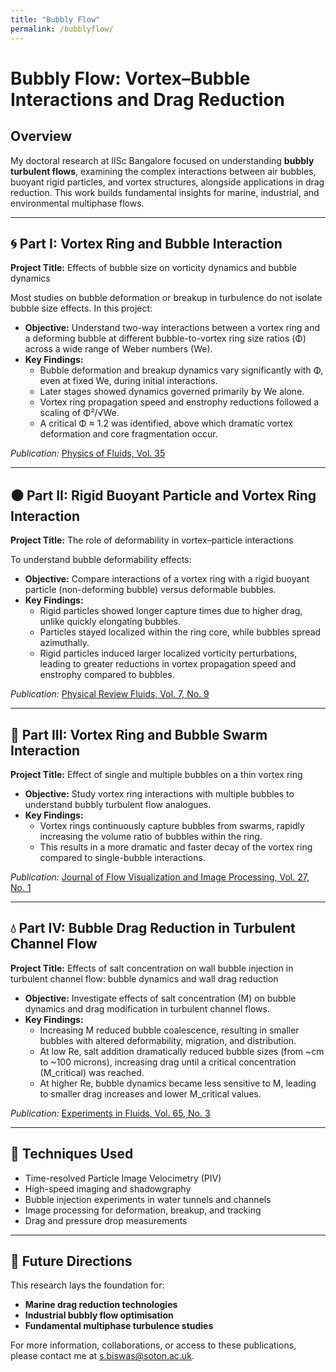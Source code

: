 ```yaml
---
title: "Bubbly Flow"
permalink: /bubblyflow/
---
```


# Bubbly Flow: Vortex–Bubble Interactions and Drag Reduction

## Overview

My doctoral research at IISc Bangalore focused on understanding **bubbly turbulent flows**, examining the complex interactions between air bubbles, buoyant rigid particles, and vortex structures, alongside applications in drag reduction. This work builds fundamental insights for marine, industrial, and environmental multiphase flows.

---

## 🌀 **Part I: Vortex Ring and Bubble Interaction**

**Project Title:** Effects of bubble size on vorticity dynamics and bubble dynamics

Most studies on bubble deformation or breakup in turbulence do not isolate bubble size effects. In this project:

- **Objective:** Understand two-way interactions between a vortex ring and a deforming bubble at different bubble-to-vortex ring size ratios (Φ) across a wide range of Weber numbers (We).
- **Key Findings:**
  - Bubble deformation and breakup dynamics vary significantly with Φ, even at fixed We, during initial interactions.
  - Later stages showed dynamics governed primarily by We alone.
  - Vortex ring propagation speed and enstrophy reductions followed a scaling of Φ²/√We.
  - A critical Φ ≈ 1.2 was identified, above which dramatic vortex deformation and core fragmentation occur.

*Publication:* [Physics of Fluids, Vol. 35](https://doi.org/10.1063/5.0160815)

---

## ⚫ **Part II: Rigid Buoyant Particle and Vortex Ring Interaction**

**Project Title:** The role of deformability in vortex–particle interactions

To understand bubble deformability effects:

- **Objective:** Compare interactions of a vortex ring with a rigid buoyant particle (non-deforming bubble) versus deformable bubbles.
- **Key Findings:**
  - Rigid particles showed longer capture times due to higher drag, unlike quickly elongating bubbles.
  - Particles stayed localized within the ring core, while bubbles spread azimuthally.
  - Rigid particles induced larger localized vorticity perturbations, leading to greater reductions in vortex propagation speed and enstrophy compared to bubbles.

*Publication:* [Physical Review Fluids, Vol. 7, No. 9](https://doi.org/10.1103/PhysRevFluids.7.094302)

---

## 🫧 **Part III: Vortex Ring and Bubble Swarm Interaction**

**Project Title:** Effect of single and multiple bubbles on a thin vortex ring

- **Objective:** Study vortex ring interactions with multiple bubbles to understand bubbly turbulent flow analogues.
- **Key Findings:**
  - Vortex rings continuously capture bubbles from swarms, rapidly increasing the volume ratio of bubbles within the ring.
  - This results in a more dramatic and faster decay of the vortex ring compared to single-bubble interactions.

*Publication:* [Journal of Flow Visualization and Image Processing, Vol. 27, No. 1](https://www.oldcitypublishing.com/journals/jfvip-home/jfvip-issue-contents/jfvip-volume-27-number-1-2022/jfvip-27-1-p-1-22/)

---

## 💧 **Part IV: Bubble Drag Reduction in Turbulent Channel Flow**

**Project Title:** Effects of salt concentration on wall bubble injection in turbulent channel flow: bubble dynamics and wall drag reduction

- **Objective:** Investigate effects of salt concentration (M) on bubble dynamics and drag modification in turbulent channel flows.
- **Key Findings:**
  - Increasing M reduced bubble coalescence, resulting in smaller bubbles with altered deformability, migration, and distribution.
  - At low Re, salt addition dramatically reduced bubble sizes (from ~cm to ~100 microns), increasing drag until a critical concentration (M_critical) was reached.
  - At higher Re, bubble dynamics became less sensitive to M, leading to smaller drag increases and lower M_critical values.

*Publication:* [Experiments in Fluids, Vol. 65, No. 3](https://doi.org/10.1007/s00348-024-03770-8)

---

## 🔬 **Techniques Used**

- Time-resolved Particle Image Velocimetry (PIV)
- High-speed imaging and shadowgraphy
- Bubble injection experiments in water tunnels and channels
- Image processing for deformation, breakup, and tracking
- Drag and pressure drop measurements

---

## 🚀 **Future Directions**

This research lays the foundation for:

- **Marine drag reduction technologies**  
- **Industrial bubbly flow optimisation**  
- **Fundamental multiphase turbulence studies**

For more information, collaborations, or access to these publications, please contact me at [s.biswas@soton.ac.uk](mailto:s.biswas@soton.ac.uk).

